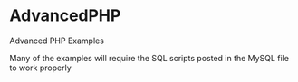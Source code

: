 # AdvancedPHP
Advanced PHP Examples

Many of the examples will require the SQL scripts posted in the MySQL file to work properly
